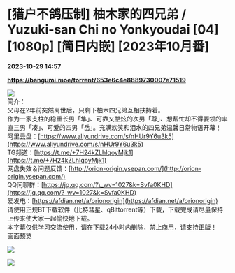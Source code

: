 # [猎户不鸽压制] 柚木家的四兄弟 / Yuzuki-san Chi no Yonkyoudai [04] [1080p] [简日内嵌] [2023年10月番]

**2023-10-29 14:57**

**https://bangumi.moe/torrent/653e6c4e8889730007e71519**

![](https://s3.bmp.ovh/imgs/2023/10/09/08ab0a895f243340.png)  
简介：  
父母在2年前突然离世后，只剩下柚木四兄弟互相扶持着。  
作为一家支柱的稳重长男「隼」、可靠又酷炫的次男「尊」、想帮忙却不得要领的率直三男「凑」、可爱的四男「岳」。充满欢笑和泪水的四兄弟温馨日常物语开幕！  
阿里云盘：[https://www.aliyundrive.com/s/nHUr9Y6u3k5](https://www.aliyundrive.com/s/nHUr9Y6u3k5)  
TG频道：[https://t.me/+7H24kZLhIqoyMjk1](https://t.me/+7H24kZLhIqoyMjk1)  
网盘失效＆问题反馈：[http://orion-origin.ysepan.com/](http://orion-origin.ysepan.com/)  
QQ闲聊群：[https://jq.qq.com/?\_wv=1027&k=Svfa0KHD](https://jq.qq.com/?_wv=1027&k=Svfa0KHD)  
爱发电：[https://afdian.net/a/orionorigin](https://afdian.net/a/orionorigin)  
请使用正规BT下载软件（比特彗星、qBittorrent等）下载，下载完成请尽量保持上传来使大家一起愉快地下载。  
本字幕仅供学习交流使用，请在下载24小时内删除，禁止商用，请支持正版！  
画面预览

![](https://s3.bmp.ovh/imgs/2023/10/29/6fad95a6fc7b579f.png)  

![](https://s3.bmp.ovh/imgs/2023/10/29/574197a71a88ef87.png)